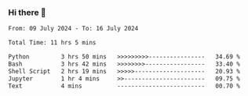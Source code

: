 ### Hi there 👋

<!--
**ututono/ututono** is a ✨ _special_ ✨ repository because its `README.md` (this file) appears on your GitHub profile.

Here are some ideas to get you started:

- 🔭 I’m currently working on ...
- 🌱 I’m currently learning ...
- 👯 I’m looking to collaborate on ...
- 🤔 I’m looking for help with ...
- 💬 Ask me about ...
- 📫 How to reach me: ...
- 😄 Pronouns: ...
- ⚡ Fun fact: ...
-->



<!--START_SECTION:waka-->

```txt
From: 09 July 2024 - To: 16 July 2024

Total Time: 11 hrs 5 mins

Python         3 hrs 50 mins   >>>>>>>>>----------------   34.69 %
Bash           3 hrs 42 mins   >>>>>>>>-----------------   33.40 %
Shell Script   2 hrs 19 mins   >>>>>--------------------   20.93 %
Jupyter        1 hr 4 mins     >>-----------------------   09.75 %
Text           4 mins          -------------------------   00.70 %
```

<!--END_SECTION:waka-->
